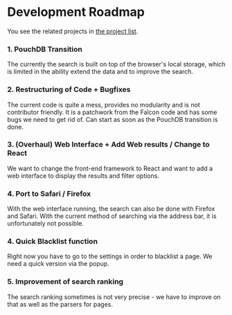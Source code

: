 # Development Roadmap

You see the related projects in [the project list](https://github.com/WorldBrain/Research-Engine/projects).


### 1. PouchDB Transition

The currently the search is built on top of the browser's local storage, which is limited in the ability extend the data and to improve the search.

### 2. Restructuring of Code + Bugfixes

The current code is quite a mess, provides no modularity and is not contributor friendly.
It is a patchwork from the Falcon code and has some bugs we need to get rid of. 
Can start as soon as the PouchDB transition is done. 

### 3. (Overhaul) Web Interface + Add Web results / Change to React

We want to change the front-end framework to React and want to add a web interface to display the results and filter options. 

### 4. Port to Safari / Firefox

With the web interface running, the search can also be done with Firefox and Safari. 
With the current method of searching via the address bar, it is unfortunately not possible. 

### 4. Quick Blacklist function

Right now you have to go to the settings in order to blacklist a page. 
We need a quick version via the popup.

### 5. Improvement of search ranking

The search ranking sometimes is not very precise - we have to improve on that as well as the parsers for pages.
